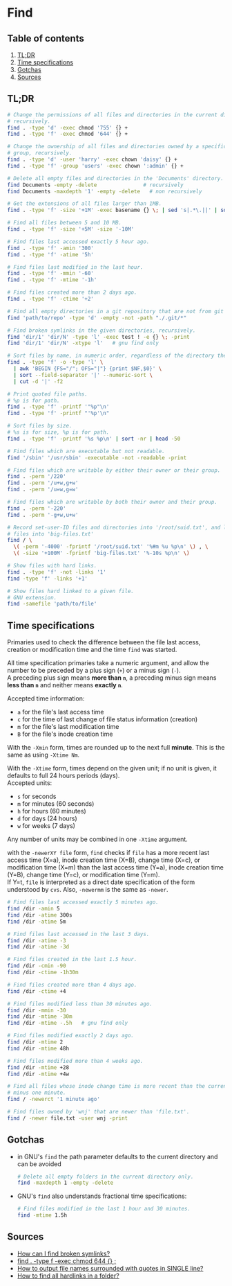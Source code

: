 # Find

## Table of contents <!-- omit in toc -->

1. [TL;DR](#tldr)
1. [Time specifications](#time-specifications)
1. [Gotchas](#gotchas)
1. [Sources](#sources)

## TL;DR

```sh
# Change the permissions of all files and directories in the current directory,
# recursively.
find . -type 'd' -exec chmod '755' {} +
find . -type 'f' -exec chmod '644' {} +

# Change the ownership of all files and directories owned by a specific user or
# group, recursively.
find . -type 'd' -user 'harry' -exec chown 'daisy' {} +
find . -type 'f' -group 'users' -exec chown ':admin' {} +

# Delete all empty files and directories in the 'Documents' directory.
find Documents -empty -delete               # recursively
find Documents -maxdepth '1' -empty -delete   # non recursively

# Get the extensions of all files larger than 1MB.
find . -type 'f' -size '+1M' -exec basename {} \; | sed 's|.*\.||' | sort -u

# Find all files between 5 and 10 MB.
find . -type 'f' -size '+5M' -size '-10M'

# Find files last accessed exactly 5 hour ago.
find . -type 'f' -amin '300'
find . -type 'f' -atime '5h'

# Find files last modified in the last hour.
find . -type 'f' -mmin '-60'
find . -type 'f' -mtime '-1h'

# Find files created more than 2 days ago.
find . -type 'f' -ctime '+2'

# Find all empty directories in a git repository that are not from git itself.
find 'path/to/repo' -type 'd' -empty -not -path "./.git/*"

# Find broken symlinks in the given directories, recursively.
find 'dir/1' 'dir/N' -type 'l' -exec test ! -e {} \; -print
find 'dir/1' 'dir/N' -xtype 'l'   # gnu find only

# Sort files by name, in numeric order, regardless of the directory they are in.
find . -type 'f' -o -type 'l' \
  | awk 'BEGIN {FS="/"; OFS="|"} {print $NF,$0}' \
  | sort --field-separator '|' --numeric-sort \
  | cut -d '|' -f2

# Print quoted file paths.
# %p is for path.
find . -type 'f' -printf '"%p"\n'
find . -type 'f' -printf "'%p'\n"

# Sort files by size.
# %s is for size, %p is for path.
find . -type 'f' -printf '%s %p\n' | sort -nr | head -50

# Find files which are executable but not readable.
find '/sbin' '/usr/sbin' -executable -not -readable -print

# Find files which are writable by either their owner or their group.
find . -perm '/220'
find . -perm '/u+w,g+w'
find . -perm '/u=w,g=w'

# Find files which are writable by both their owner and their group.
find . -perm '-220'
find . -perm '-g+w,u+w'

# Record set-user-ID files and directories into '/root/suid.txt', and large
# files into 'big-files.txt'
find / \
  \( -perm '-4000' -fprintf '/root/suid.txt' '%#m %u %p\n' \) , \
  \( -size '+100M' -fprintf 'big-files.txt' '%-10s %p\n' \)

# Show files with hard links.
find . -type 'f' -not -links '1'
find -type 'f' -links '+1'

# Show files hard linked to a given file.
# GNU extension.
find -samefile 'path/to/file'
```

## Time specifications

Primaries used to check the difference between the file last access, creation or modification time and the time `find` was started.

All time specification primaries take a numeric argument, and allow the number to be preceded by a plus sign (`+`) or a minus sign (`-`).<br/>
A preceding plus sign means **more than `n`**, a preceding minus sign means **less than `n`** and neither means **exactly `n`**.

Accepted time information:

- `a` for the file's last access time
- `c` for the time of last change of file status information (creation)
- `m` for the file's last modification time
- `B` for the file's inode creation time

With the `-Xmin` form, times are rounded up to the next full **minute**. This is the same as using `-Xtime Nm`.

With the `-Xtime` form, times depend on the given unit; if no unit is given, it defaults to full 24 hours periods (days).<br/>
Accepted units:

- `s` for seconds
- `m` for minutes (60 seconds)
- `h` for hours (60 minutes)
- `d` for days (24 hours)
- `w` for weeks (7 days)

Any number of units may be combined in one `-Xtime` argument.

with the `-newerXY file` form, `find` checks if `file` has a more recent last access time (X=a), inode creation time (X=B), change time (X=c), or modification time (X=m) than the last access time (Y=a), inode creation time (Y=B), change time (Y=c), or modification time (Y=m).<br/>
If Y=t, `file` is interpreted as a direct date specification of the form understood by `cvs`. Also, `-newermm` is the same as `-newer`.

```sh
# Find files last accessed exactly 5 minutes ago.
find /dir -amin 5
find /dir -atime 300s
find /dir -atime 5m

# Find files last accessed in the last 3 days.
find /dir -atime -3
find /dir -atime -3d

# Find files created in the last 1.5 hour.
find /dir -cmin -90
find /dir -ctime -1h30m

# Find files created more than 4 days ago.
find /dir -ctime +4

# Find files modified less than 30 minutes ago.
find /dir -mmin -30
find /dir -mtime -30m
find /dir -mtime -.5h   # gnu find only

# Find files modified exactly 2 days ago.
find /dir -mtime 2
find /dir -mtime 48h

# Find files modified more than 4 weeks ago.
find /dir -mtime +28
find /dir -mtime +4w

# Find all files whose inode change time is more recent than the current time
# minus one minute.
find / -newerct '1 minute ago'

# Find files owned by 'wnj' that are newer than 'file.txt'.
find / -newer file.txt -user wnj -print
```

## Gotchas

- in GNU's `find` the path parameter defaults to the current directory and can be avoided

  ```sh
  # Delete all empty folders in the current directory only.
  find -maxdepth 1 -empty -delete
  ```

- GNU's `find` also understands fractional time specifications:

  ```sh
  # Find files modified in the last 1 hour and 30 minutes.
  find -mtime 1.5h
  ```

## Sources

- [How can I find broken symlinks?]
- [find . -type f -exec chmod 644 {} ;]
- [How to output file names surrounded with quotes in SINGLE line?]
- [How to find all hardlinks in a folder?]

<!--
  References
  -->

<!-- Others -->
[find . -type f -exec chmod 644 {} ;]: https://stackoverflow.com/questions/19737525/find-type-f-exec-chmod-644#22083532
[how can i find broken symlinks?]: https://unix.stackexchange.com/questions/34248/how-can-i-find-broken-symlinks
[how to find all hardlinks in a folder?]: https://askubuntu.com/questions/972121/how-to-find-all-hardlinks-in-a-folder#972244
[how to output file names surrounded with quotes in single line?]: https://stackoverflow.com/questions/6041596/how-to-output-file-names-surrounded-with-quotes-in-single-line#15137696

